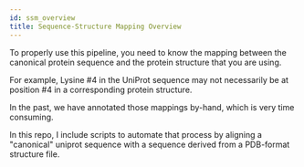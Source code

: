 ```yaml
---
id: ssm_overview
title: Sequence-Structure Mapping Overview
---
```


To properly use this pipeline, you need to know the mapping between the canonical protein sequence and the protein structure that you are using.

For example, Lysine #4 in the UniProt sequence may not necessarily be at position #4 in a corresponding protein structure.

In the past, we have annotated those mappings by-hand, which is very time consuming.

In this repo, I include scripts to automate that process by aligning a "canonical" uniprot sequence with a sequence derived from a PDB-format structure file.